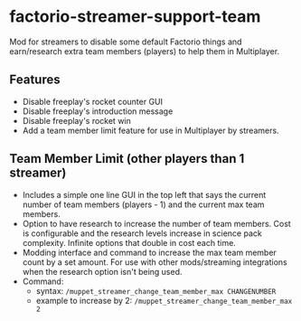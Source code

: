 # factorio-streamer-support-team
Mod for streamers to disable some default Factorio things and earn/research extra team members (players) to help them in Multiplayer.

Features
-----------
- Disable freeplay's rocket counter GUI
- Disable freeplay's introduction message
- Disable freeplay's rocket win
- Add a team member limit feature for use in Multiplayer by streamers.

Team Member Limit (other players than 1 streamer)
------------
- Includes a simple one line GUI in the top left that says the current number of team members (players - 1) and the current max team members.
- Option to have research to increase the number of team members. Cost is configurable and the research levels increase in science pack complexity. Infinite options that double in cost each time.
- Modding interface and command to increase the max team member count by a set amount. For use with other mods/streaming integrations when the research option isn't being used.
- Command:
    - syntax: `/muppet_streamer_change_team_member_max CHANGENUMBER`
    - example to increase by 2: `/muppet_streamer_change_team_member_max 2`
